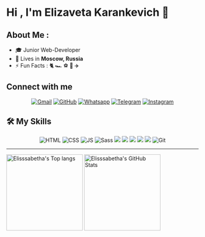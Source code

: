 # Hi , I'm Elizaveta Karankevich 👋 

## About Me :

- 🎓 Junior Web-Developer
- 🏡 Lives in **Moscow, Russia**
- ⚡ Fun Facts : 🐈 🏎️ ⚽ 🎥 ✈️

## Connect with me
<p align="center">
	<a href="mailto:karankevichelizaveta@gmail.com"><img img src="https://img.shields.io/badge/gmail-%23EA4335.svg?style=plastic&logo=gmail&logoColor=white" alt="Gmail"/></a>
	<a href="https://github.com/Elisssabetha"><img src="https://img.shields.io/badge/github-%23181717.svg?style=plastic&logo=github&logoColor=white" alt="GitHub"/></a>
  <a href="https://wa.me/79998355373"><img src="https://img.shields.io/badge/whatsapp-%2325D366.svg?style=plastic&logo=whatsapp&logoColor=white" alt="Whatsapp"/></a>
	<a href="https://t.me/Elisssabetha"><img src="https://img.shields.io/badge/telegram-blue?style=plastic&logo=telegram&logoColor=white" alt="Telegram"/></a>
	<a href="https://www.instagram.com/red___bestia/"><img src="https://img.shields.io/badge/instagram-%23E4405F.svg?style=plastic&logo=instagram&logoColor=white" alt="Instagram"/></a>
</p>

## 🛠️ My Skills
<p align="center">
<img alt="HTML" src="https://img.shields.io/badge/HTML%20-%23E34F26.svg?style=plastic&logo=html5&logoColor=white">
<img alt="CSS" src="https://img.shields.io/badge/CSS%20-%231572B6.svg?style=plastic&logo=css3&logoColor=white">
<img alt="JS" src="https://img.shields.io/badge/JavaScript-F7DF1E?logo=javascript&logoColor=000">
<img alt="Sass" src="https://img.shields.io/badge/Sass-C69?logo=sass&logoColor=fff">
	
<img src="https://img.shields.io/badge/Python-3776AB?logo=python&logoColor=fff"/> 
<img src="https://img.shields.io/badge/Django-%23092E20.svg?&style=plastic&logo=django&logoColor=white" />
<img src="https://img.shields.io/badge/Pytest-blue?style=plastic&logo=Pytest&logoColor=white"/>

<img src="https://img.shields.io/badge/Postgresql-white?style=plastic&logo=postgresql&logoColor=Aquamarine"/>
<img src="https://img.shields.io/badge/Linux-FCC624?style=plastic&logo=linux&logoColor=black">

<img alt="Git" src="https://img.shields.io/badge/Git%20-%23F05033.svg?style=plastic&logo=git&logoColor=white">

</p>
<hr>
<div class="row">
<img src="https://github-readme-stats.vercel.app/api/top-langs/?username=Elisssabetha&show_icons=true&hide_border=true&count_private=true&theme=shades-of-purple&icon_color=fad000" alt="Elisssabetha's Top langs" height="200">
<img src="https://github-readme-stats.vercel.app/api?username=Elisssabetha&show_icons=true&hide_border=true&count_private=true&theme=shades-of-purple&icon_color=fad000" alt="Elisssabetha's GitHub Stats" height="200">  
</div>  

<!--
**Elisssabetha/Elisssabetha** is a ✨ _special_ ✨ repository because its `README.md` (this file) appears on your GitHub profile.

Here are some ideas to get you started:

- 🔭 I’m currently working on ...
- 🌱 I’m currently learning ...
- 👯 I’m looking to collaborate on ...
- 🤔 I’m looking for help with ...
- 💬 Ask me about ...
- 📫 How to reach me: ...
- 😄 Pronouns: ...
- ⚡ Fun fact: ...
- :thinking: I’m currently open for a new `job opportunity`, this is [MY RESUME](http://).
-->
